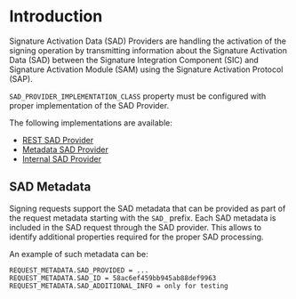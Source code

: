 # Introduction

Signature Activation Data (SAD) Providers are handling the activation of the signing operation by transmitting information about the Signature Activation Data (SAD) between the Signature Integration Component (SIC) and Signature Activation Module (SAM) using the Signature Activation Protocol (SAP).

`SAD_PROVIDER_IMPLEMENTATION_CLASS` property must be configured with proper implementation of the SAD Provider.

The following implementations are available:

- [REST SAD Provider](./rest)
- [Metadata SAD Provider](./metadata)
- [Internal SAD Provider](./internal)

## SAD Metadata

Signing requests support the SAD metadata that can be provided as part of the request metadata starting with the `SAD_` prefix.
Each SAD metadata is included in the SAD request through the SAD provider. This allows to identify additional properties required for the proper SAD processing.

An example of such metadata can be:
```
REQUEST_METADATA.SAD_PROVIDED = ...
REQUEST_METADATA.SAD_ID = 58ac6ef459bb945ab88def9963
REQUEST_METADATA.SAD_ADDITIONAL_INFO = only for testing
```